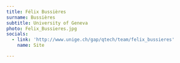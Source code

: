 ```yaml
---
title: Félix Bussières
surname: Bussières
subtitle: University of Geneva
photo: Felix_Bussieres.jpg
socials:
  - link: 'http://www.unige.ch/gap/qtech/team/felix_bussieres'
    name: Site

---
```

